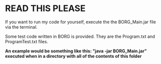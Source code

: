 # READ THIS PLEASE

If you want to run my code for yourself, execute the the BORG_Main.jar file via the terminal.

Some test code written in BORG is provided. They are the Program.txt and ProgramTest.txt files. 

**An example would be something like this: "java -jar BORG_Main.jar" executed when in a directory with all of the contents of this folder**
